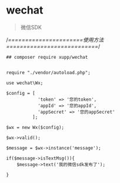 # wechat

> 微信SDK


/*======================使用方法===========================*/

```
## composer require xupp/wechat


require "./vendor/autoload.php";

use wechat\Wx;

$config = [
	        'token' => '您的token',
	        'appId' => '您的appId',
            'appSecret' => '您的appSecret'
	      ];

$wx = new Wx($config);

$wx->valid();

$message = $wx->instance('message');

if($message->isTextMsg()){
	$message->text('我的微信sdk发布了');

}
```
